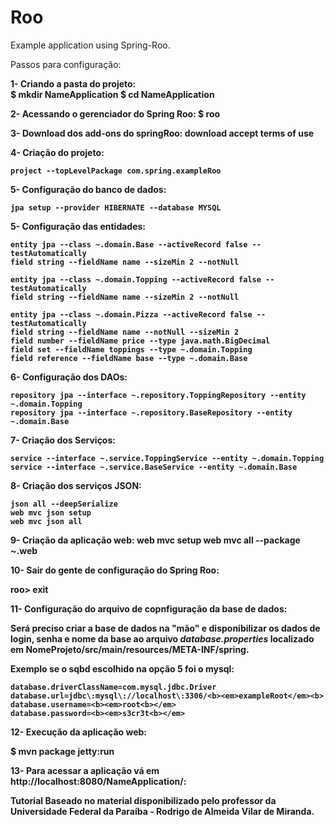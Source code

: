 Roo
===

Example application using Spring-Roo.

Passos para configuração:

<b>1- Criando a pasta do projeto:<b>	
	$ mkdir NameApplication
	$ cd NameApplication
	
<b>2- Acessando o gerenciador do Spring Roo:<b>
	$ roo

<b>3- Download dos add-ons do springRoo:<b>
	download accept terms of use

<b>4- Criação do projeto:<b>

	project --topLevelPackage com.spring.exampleRoo

<b>5- Configuração do banco de dados:<b>

	jpa setup --provider HIBERNATE --database MYSQL

<b>5- Configuração das entidades:<b>

	entity jpa --class ~.domain.Base --activeRecord false --testAutomatically 
	field string --fieldName name --sizeMin 2 --notNull 

	entity jpa --class ~.domain.Topping --activeRecord false --testAutomatically 
	field string --fieldName name --sizeMin 2 --notNull 

	entity jpa --class ~.domain.Pizza --activeRecord false --testAutomatically 
	field string --fieldName name --notNull --sizeMin 2
	field number --fieldName price --type java.math.BigDecimal
	field set --fieldName toppings --type ~.domain.Topping
	field reference --fieldName base --type ~.domain.Base

<b>6- Configuração dos DAOs:<b>

	repository jpa --interface ~.repository.ToppingRepository --entity ~.domain.Topping
	repository jpa --interface ~.repository.BaseRepository --entity ~.domain.Base

<b>7- Criação dos Serviços:<b>

	service --interface ~.service.ToppingService --entity ~.domain.Topping
	service --interface ~.service.BaseService --entity ~.domain.Base

<b>8- Criação dos serviços JSON:<b>

	json all --deepSerialize 
	web mvc json setup
	web mvc json all

<b>9- Criação da aplicação web:<b>
	web mvc setup
	web mvc all --package ~.web
	
<b>10- Sair do gente de configuração do Spring Roo:<b>

roo> exit

<b>11- Configuração do arquivo de copnfiguração da base de dados:<b>

Será preciso criar a base de dados na "mão" e disponibilizar os dados de login, senha e nome da base ao arquivo <em>database.properties</em> localizado em NomeProjeto/src/main/resources/META-INF/spring.

Exemplo se o sqbd escolhido na opção 5 foi o mysql:

	database.driverClassName=com.mysql.jdbc.Driver
	database.url=jdbc\:mysql\://localhost\:3306/<b><em>exampleRoot</em><b>
	database.username=<b><em>root<b></em>
	database.password=<b><em>s3cr3t<b></em>

<b>12- Execução da aplicação web:<b>

$ mvn package jetty:run

<b>13- Para acessar a aplicação vá em http://localhost:8080/NameApplication/:<b>


Tutorial Baseado no material disponibilizado pelo professor da Universidade Federal da Paraíba - Rodrigo de Almeida Vilar de Miranda.
















